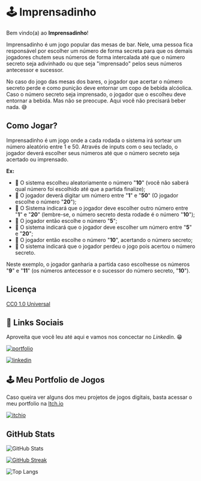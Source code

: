 
# 🕹️  Imprensadinho

Bem vindo(a) ao **Imprensadinho**!

Imprensadinho é um jogo popular das mesas de bar. Nele, uma pessoa fica responsável por escolher um número de forma secreta para que os demais jogadores chutem seus números de forma intercalada até que o número secreto seja adivinhado ou que seja "imprensado" pelos seus números antecessor e sucessor.

No caso do jogo das mesas dos bares, o jogador que acertar o número secreto perde e como punição deve entornar um copo de bebida alcóolica. Caso o número secreto seja imprensado, o jogador que o escolheu deve entornar a bebida. Mas não se preocupe. Aqui você não precisará beber nada. 😅

## Como Jogar?

Imprensadinho é um jogo onde a cada rodada o sistema irá sortear um número aleatório entre 1 e 50. Através de inputs com o seu teclado, o jogador deverá escolher seus números até que o número secreto seja acertado ou imprensado.

**Ex:**

- 🤖 O sistema escolheu aleatoriamente o número "**10**" (você não saberá qual número foi escolhido até que a partida finalize);
- 👤 O jogador deverá digitar um número entre "**1**" e "**50**" (O jogador escolhe o número "**20**");
- 🤖 O Sistema indicará que o jogador deve escolher outro número entre "**1**" e "**20**" (lembre-se, o número secreto desta rodade é o número "**10**");
- 👤 O jogador então escolhe o número "**5**";
- 🤖 O sistema indicará que o jogador deve escolher um número entre "**5**" e "**20**";
- 👤 O jogador então escolhe o número "**10**", acertando o número secreto;
- 🤖 O sistema indicará que o jogador perdeu o jogo pois acertou o número secreto.

Neste exemplo, o jogador ganharia a partida caso escolhesse os números "**9**" e "**11**" (os números antecessor e o sucessor do número secreto, "**10**").


## Licença

[CC0 1.0 Universal](https://creativecommons.org/publicdomain/zero/1.0/deed.pt-br)


## 🔗 Links Sociais

Aproveita que você leu até aqui e vamos nos concectar no *Linkedin*. 😁

[![portfolio](https://img.shields.io/badge/github-000?style=for-the-badge&logo=github&logoColor=white)](https://github.com/DouglasFSBarbosa)

[![linkedin](https://img.shields.io/badge/linkedin-0a66c2?style=for-the-badge&logo=linkedin&logoColor=white)](https://www.linkedin.com/in/douglasbarbosa1986/)



## 🕹️ Meu Portfolio de Jogos

Caso queira ver alguns dos meu projetos de jogos digitais, basta acessar o meu portfolio na [Itch.io](https://douglasfsbarbosa.itch.io/)

[![itchio](https://img.shields.io/badge/itch.io-ff3333?style=for-the-badge&logo=itch.io&logoColor=white)](https://douglasfsbarbosa.itch.io/)
## GitHub Stats

![GitHub Stats](https://github-readme-stats.vercel.app/api?username=DouglasFSBarbosa&theme=transparent&bg_color=000&border_color=33FF33&show_icons=true&icon_color=C01CD0&title_color=33FF33&text_color=FFF)

[![GitHub Streak](https://streak-stats.demolab.com?user=DouglasFSBarbosa&theme=hacker&locale=pt_BR&date_format=j%2Fn%5B%2FY%5D&dates=C01CD0&fire=EB1B1B&ring=1C5110&stroke=33FF33&border=33FF33&sideNums=FFFFFF&currStreakNum=FFFFFF)](https://git.io/streak-stats)

![Top Langs](https://github-readme-stats-git-masterrstaa-rickstaa.vercel.app/api/top-langs/?username=DouglasFSBarbosa&layout=compact&bg_color=000&border_color=30A3DC&title_color=E94D5F&text_color=FFF)

